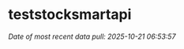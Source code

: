 
<!-- README.md is generated from README.Rmd. Please edit that file -->

# teststocksmartapi

*Date of most recent data pull: 2025-10-21 06:53:57*
